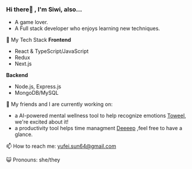 ### Hi there👋 , I'm Siwi, also...
- A game lover. 
- A Full stack developer who enjoys learning new techniques.

🌱 My Tech Stack
**Frontend**
- React & TypeScript/JavaScript
- Redux
- Next.js

**Backend**
- Node.js, Express.js
- MongoDB/MySQL

💼 My friends and I are currently working on:
- a AI-powered mental wellness tool to help recognize emotions [Toweel](https://github.com/Towe-el), we're excited about it!
- a productivity tool helps time managment [Deeeep](https://github.com/DeepWork2025) ,feel free to have a glance.

📫 How to reach me: yufei.sun64@gmail.com

😺 Pronouns: she/they
  
<!-- 👯 I’m looking to collaborate on ...
-!>


